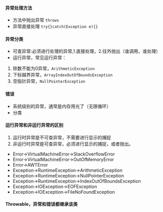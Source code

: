 #### 异常处理方法
- 方法中抛出异常 `throws`
- 异常直接处理 `try{}catch(Exception e){}`
#### 异常分类
- 可查异常:必须进行处理的异常,1.直接处理，2.往外抛出（谁调用，谁处理）
- 运行异常，常见运行异常：
1. 除数不能为0异常，`ArithmeticException`
2. 下标越界异常，`ArrayIndexOutOfBoundsException`
3. 空指针异常，`NullPointerException`

#### 错误
- 系统级别的异常，通常是内存用光了（无限循环）
- 分类
#### 运行异常和非运行异常的区别
1. 运行时异常是不可查异常，不需要进行显示的捕捉
2. 非运行时异常是可查异常，必须进行显示的捕捉，或者抛出。

- Error->VirtualMachineError->StackOverflowError
- Error->VirtualMachineError->OutOfMemoryError
- Error->AWTError
- Exception->RuntimeException->ArithmeticException
- Exception->RuntimeException->NullPointerException
- Exception->RuntimeException->IndexOutOfBoundsException
- Exception->IOException->EOFException
- Exception->IOException->FileNoFoundException

#### Throwable，异常和错误都继承该类